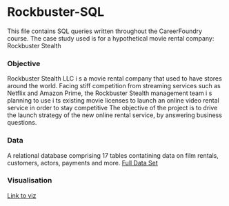 # Rockbuster-SQL
This file contains SQL queries written throughout the CareerFoundry course. The case study used is for a hypothetical movie rental company: Rockbuster Stealth
 
 ### Objective
Rockbuster Stealth LLC i s a movie rental company that used to have stores around the world. Facing stiff competition from streaming services such as Netflix and Amazon Prime, the Rockbuster Stealth management team i s planning to use i ts existing movie licenses to launch an online video rental service in order to stay competitive 
 The objective of the project is to drive the launch strategy of the new online rental service, by answering business questions.

 ### Data
 A relational database comprising 17 tables contatining data on film rentals, customers, actors, payments and more.
[Full Data Set](http://www.postgresqltutorial.com/wp-content/uploads/2019/05/dvdrental.zip)
### Visualisation
[Link to viz](https://public.tableau.com/views/3_10_16663759890770/Customers?:language=en-GB&:display_count=n&:origin=viz_share_link)
